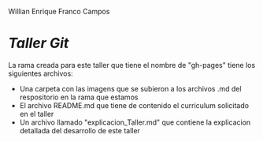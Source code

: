 Willian Enrique Franco Campos

# ***Taller Git***

La rama creada para este taller que tiene el nombre de "gh-pages" tiene los siguientes archivos:

* Una carpeta con las imagens que se subieron a los archivos .md del respositorio en la rama que estamos
* El archivo README.md que tiene de contenido el curriculum solicitado en el taller
* Un archivo llamado "explicacion_Taller.md" que contiene la explicacion detallada del desarrollo de este taller
